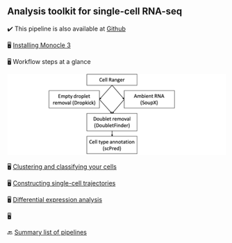 ## Analysis toolkit for single-cell RNA-seq

✔️ This pipeline is also available at [Github](https://cole-trapnell-lab.github.io/monocle3/)

🖥️ [Installing Monocle 3](https://cole-trapnell-lab.github.io/monocle3/docs/installation/)

🖥️  Workflow steps at a glance

![workflow](https://github.com/RCHENLAB/dry-lab-standard/blob/main/workflow.png)

🖥️ [Clustering and classifying your cells](https://cole-trapnell-lab.github.io/monocle3/docs/clustering/)

🖥️ [Constructing single-cell trajectories](https://cole-trapnell-lab.github.io/monocle3/docs/trajectories/)

🖥️ [Differential expression analysis](https://cole-trapnell-lab.github.io/monocle3/docs/differential/)

🖥️ []()



🔙 [Summary list of pipelines](https://github.com/RCHENLAB/dry-lab-standard/wiki)
